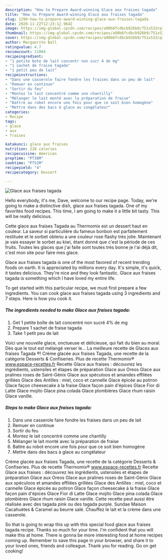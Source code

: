 ```yaml
---
description: "How to Prepare Award-winning Glace aux fraises tagada"
title: "How to Prepare Award-winning Glace aux fraises tagada"
slug: 1299-how-to-prepare-award-winning-glace-aux-fraises-tagada
date: 2020-11-22T12:23:12.964Z
image: https://img-global.cpcdn.com/recipes/a90b6fcdbcb926b9/751x532cq70/glace-aux-fraises-tagada-photo-principale-de-la-recette.jpg
thumbnail: https://img-global.cpcdn.com/recipes/a90b6fcdbcb926b9/751x532cq70/glace-aux-fraises-tagada-photo-principale-de-la-recette.jpg
cover: https://img-global.cpcdn.com/recipes/a90b6fcdbcb926b9/751x532cq70/glace-aux-fraises-tagada-photo-principale-de-la-recette.jpg
author: Marguerite Ball
ratingvalue: 4.7
reviewcount: 11004
recipeingredient:
- "1 petite bote de lait concentr non sucr 4 de mg"
- "1 sachet de fraise tagada"
- "1 petit peu de lait"
recipeinstructions:
- "Dans une casserole faire fondre les fraises dans un peu de lait"
- "Remuer en continue"
- "Sortir du feu"
- "Montez le lait concentré comme une chantilly"
- "Mélanger le lait monté avec la préparation de fraise"
- "Battre au robot encore une fois pour que ce soit bien homogène"
- "Mettre dans des bacs à glace au congélateur"
categories:
- Recipe
tags:
- glace
- aux
- fraises

katakunci: glace aux fraises 
nutrition: 228 calories
recipecuisine: American
preptime: "PT38M"
cooktime: "PT52M"
recipeyield: "4"
recipecategory: Dessert

---
```



![Glace aux fraises tagada](https://img-global.cpcdn.com/recipes/a90b6fcdbcb926b9/751x532cq70/glace-aux-fraises-tagada-photo-principale-de-la-recette.jpg)

Hello everybody, it's me, Dave, welcome to our recipe page. Today, we're going to make a distinctive dish, glace aux fraises tagada. One of my favorites food recipes. This time, I am going to make it a little bit tasty. This will be really delicious.

Cette glace aux fraises Tagada au Thermomix est un dessert haut en couleur. La saveur si particulière du fameux bonbon est parfaitement restituée et le sorbet obtenu a une couleur rose flashy très jolie. Maintenant je vais essayer le sorbet au kiwi, étant donné que c&#39;est la période de ces fruits. Toutes les glaces que j&#39;ai faite sont toutes très bonne je l&#39;ai déjà dit, c&#39;est mon site pour faire mes glace.

Glace aux fraises tagada is one of the most favored of recent trending foods on earth. It is appreciated by millions every day. It's simple, it's quick, it tastes delicious. They're nice and they look fantastic. Glace aux fraises tagada is something which I have loved my entire life.


To get started with this particular recipe, we must first prepare a few ingredients. You can cook glace aux fraises tagada using 3 ingredients and 7 steps. Here is how you cook it.

<!--inarticleads1-->

##### The ingredients needed to make Glace aux fraises tagada:

1. Get 1 petite boîte de lait concentré non sucré 4% de mg
1. Prepare 1 sachet de fraise tagada
1. Take 1 petit peu de lait


Voici une nouvelle glace, onctueuse et délicieuse, qui fait du bien au moral. Dès que le tout est mélangé verser le… La meilleure recette de Glaces aux fraises Tagada ®! Crème glacée aux fraises Tagada, une recette de la catégorie Desserts &amp; Confiseries. Plus de recette Thermomix® www.espace-recettes.fr Recette Glace aux fraises : découvrez les ingrédients, ustensiles et étapes de préparation Glace aux Oreos Glace aux pralines roses de Saint-Génix Glace aux spéculoos et amandes effilées grillées Glace des Antilles : miel, coco et cannelle Glace épicée au potiron Glace façon cheesecake à la fraise Glace façon pain d&#39;épices Glace Fior di Latte Glace mojito Glace pina colada Glace plombières Glace rhum raisin Glace vanille. 

<!--inarticleads2-->

##### Steps to make Glace aux fraises tagada:

1. Dans une casserole faire fondre les fraises dans un peu de lait
1. Remuer en continue
1. Sortir du feu
1. Montez le lait concentré comme une chantilly
1. Mélanger le lait monté avec la préparation de fraise
1. Battre au robot encore une fois pour que ce soit bien homogène
1. Mettre dans des bacs à glace au congélateur


Crème glacée aux fraises Tagada, une recette de la catégorie Desserts &amp; Confiseries. Plus de recette Thermomix® www.espace-recettes.fr Recette Glace aux fraises : découvrez les ingrédients, ustensiles et étapes de préparation Glace aux Oreos Glace aux pralines roses de Saint-Génix Glace aux spéculoos et amandes effilées grillées Glace des Antilles : miel, coco et cannelle Glace épicée au potiron Glace façon cheesecake à la fraise Glace façon pain d&#39;épices Glace Fior di Latte Glace mojito Glace pina colada Glace plombières Glace rhum raisin Glace vanille. Cette recette peut aussi être réalisée avec des tagada pink ou des tagada purple. Sundae Maison Cacahuètes &amp; Caramel au beurre salé. Chauffez le lait et la crème dans une casserole. 

So that is going to wrap this up with this special food glace aux fraises tagada recipe. Thanks so much for your time. I'm confident that you will make this at home. There is gonna be more interesting food at home recipes coming up. Remember to save this page in your browser, and share it to your loved ones, friends and colleague. Thank you for reading. Go on get cooking!
